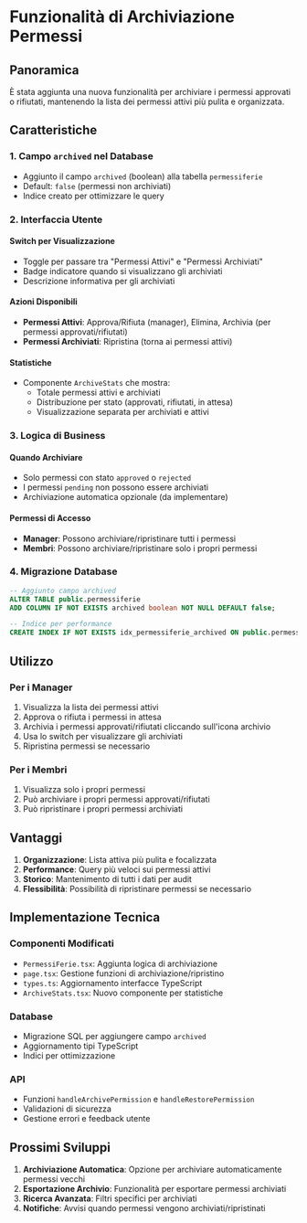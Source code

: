 # Funzionalità di Archiviazione Permessi

## Panoramica

È stata aggiunta una nuova funzionalità per archiviare i permessi approvati o rifiutati, mantenendo la lista dei permessi attivi più pulita e organizzata.

## Caratteristiche

### 1. Campo `archived` nel Database
- Aggiunto il campo `archived` (boolean) alla tabella `permessiferie`
- Default: `false` (permessi non archiviati)
- Indice creato per ottimizzare le query

### 2. Interfaccia Utente

#### Switch per Visualizzazione
- Toggle per passare tra "Permessi Attivi" e "Permessi Archiviati"
- Badge indicatore quando si visualizzano gli archiviati
- Descrizione informativa per gli archiviati

#### Azioni Disponibili
- **Permessi Attivi**: Approva/Rifiuta (manager), Elimina, Archivia (per permessi approvati/rifiutati)
- **Permessi Archiviati**: Ripristina (torna ai permessi attivi)

#### Statistiche
- Componente `ArchiveStats` che mostra:
  - Totale permessi attivi e archiviati
  - Distribuzione per stato (approvati, rifiutati, in attesa)
  - Visualizzazione separata per archiviati e attivi

### 3. Logica di Business

#### Quando Archiviare
- Solo permessi con stato `approved` o `rejected`
- I permessi `pending` non possono essere archiviati
- Archiviazione automatica opzionale (da implementare)

#### Permessi di Accesso
- **Manager**: Possono archiviare/ripristinare tutti i permessi
- **Membri**: Possono archiviare/ripristinare solo i propri permessi

### 4. Migrazione Database

```sql
-- Aggiunto campo archived
ALTER TABLE public.permessiferie 
ADD COLUMN IF NOT EXISTS archived boolean NOT NULL DEFAULT false;

-- Indice per performance
CREATE INDEX IF NOT EXISTS idx_permessiferie_archived ON public.permessiferie(archived);
```

## Utilizzo

### Per i Manager
1. Visualizza la lista dei permessi attivi
2. Approva o rifiuta i permessi in attesa
3. Archivia i permessi approvati/rifiutati cliccando sull'icona archivio
4. Usa lo switch per visualizzare gli archiviati
5. Ripristina permessi se necessario

### Per i Membri
1. Visualizza solo i propri permessi
2. Può archiviare i propri permessi approvati/rifiutati
3. Può ripristinare i propri permessi archiviati

## Vantaggi

1. **Organizzazione**: Lista attiva più pulita e focalizzata
2. **Performance**: Query più veloci sui permessi attivi
3. **Storico**: Mantenimento di tutti i dati per audit
4. **Flessibilità**: Possibilità di ripristinare permessi se necessario

## Implementazione Tecnica

### Componenti Modificati
- `PermessiFerie.tsx`: Aggiunta logica di archiviazione
- `page.tsx`: Gestione funzioni di archiviazione/ripristino
- `types.ts`: Aggiornamento interfacce TypeScript
- `ArchiveStats.tsx`: Nuovo componente per statistiche

### Database
- Migrazione SQL per aggiungere campo `archived`
- Aggiornamento tipi TypeScript
- Indici per ottimizzazione

### API
- Funzioni `handleArchivePermission` e `handleRestorePermission`
- Validazioni di sicurezza
- Gestione errori e feedback utente

## Prossimi Sviluppi

1. **Archiviazione Automatica**: Opzione per archiviare automaticamente permessi vecchi
2. **Esportazione Archivio**: Funzionalità per esportare permessi archiviati
3. **Ricerca Avanzata**: Filtri specifici per archiviati
4. **Notifiche**: Avvisi quando permessi vengono archiviati/ripristinati 